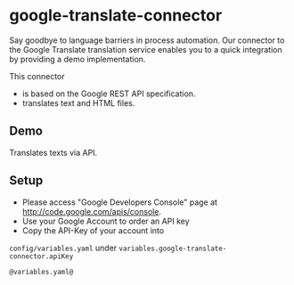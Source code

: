 # google-translate-connector

Say goodbye to language barriers in process automation. Our connector to the Google Translate translation service enables you to a quick integration by providing a demo implementation.

This connector

- is based on the Google REST API specification.
- translates text and HTML files.


## Demo

Translates texts via API.

## Setup

- Please access "Google Developers Console" page at http://code.google.com/apis/console.
- Use your Google Account to order an API key
- Copy the API-Key of your account into

`config/variables.yaml` under
`variables.google-translate-connector.apiKey`

```
@variables.yaml@
```
